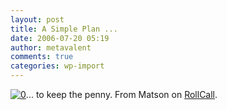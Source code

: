 ```yaml
---
layout: post
title: A Simple Plan ...
date: 2006-07-20 05:19
author: metavalent
comments: true
categories: wp-import
---
```

<!--Lead Photo --><a href="http://www.rollcall.com/images_rollcall_acm/matsonsml072006.jpg"><img src="http://img147.imageshack.us/img147/1476/matsonsml072006so7.jpg" border="0" alt="0" /></a><!-- Commentary -->... to keep the penny.  From Matson on <a href="http://www.rollcall.com/">RollCall</a>.

